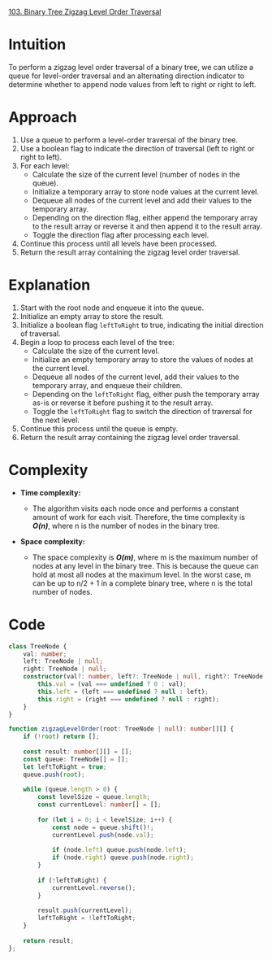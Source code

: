 [103. Binary Tree Zigzag Level Order Traversal](https://leetcode.com/problems/binary-tree-zigzag-level-order-traversal/)

# Intuition
To perform a zigzag level order traversal of a binary tree, we can utilize a queue for level-order traversal and an alternating direction indicator to determine whether to append node values from left to right or right to left.

# Approach
1. Use a queue to perform a level-order traversal of the binary tree.
2. Use a boolean flag to indicate the direction of traversal (left to right or right to left).
3. For each level:
   - Calculate the size of the current level (number of nodes in the queue).
   - Initialize a temporary array to store node values at the current level.
   - Dequeue all nodes of the current level and add their values to the temporary array.
   - Depending on the direction flag, either append the temporary array to the result array or reverse it and then append it to the result array.
   - Toggle the direction flag after processing each level.
4. Continue this process until all levels have been processed.
5. Return the result array containing the zigzag level order traversal.

# Explanation
1. Start with the root node and enqueue it into the queue.
2. Initialize an empty array to store the result.
3. Initialize a boolean flag `leftToRight` to true, indicating the initial direction of traversal.
4. Begin a loop to process each level of the tree:
   - Calculate the size of the current level.
   - Initialize an empty temporary array to store the values of nodes at the current level.
   - Dequeue all nodes of the current level, add their values to the temporary array, and enqueue their children.
   - Depending on the `leftToRight` flag, either push the temporary array as-is or reverse it before pushing it to the result array.
   - Toggle the `leftToRight` flag to switch the direction of traversal for the next level.
5. Continue this process until the queue is empty.
6. Return the result array containing the zigzag level order traversal.

# Complexity
- **Time complexity:**
  - The algorithm visits each node once and performs a constant amount of work for each visit. Therefore, the time complexity is ***O(n)***, where n is the number of nodes in the binary tree.
  
- **Space complexity:**
  - The space complexity is ***O(m)***, where m is the maximum number of nodes at any level in the binary tree. This is because the queue can hold at most all nodes at the maximum level. In the worst case, m can be up to n/2 + 1 in a complete binary tree, where n is the total number of nodes.

# Code
```TypeScript
class TreeNode {
    val: number;
    left: TreeNode | null;
    right: TreeNode | null;
    constructor(val?: number, left?: TreeNode | null, right?: TreeNode | null) {
        this.val = (val === undefined ? 0 : val);
        this.left = (left === undefined ? null : left);
        this.right = (right === undefined ? null : right);
    }
}

function zigzagLevelOrder(root: TreeNode | null): number[][] {
    if (!root) return [];
    
    const result: number[][] = [];
    const queue: TreeNode[] = [];
    let leftToRight = true;
    queue.push(root);
    
    while (queue.length > 0) {
        const levelSize = queue.length;
        const currentLevel: number[] = [];
        
        for (let i = 0; i < levelSize; i++) {
            const node = queue.shift()!;
            currentLevel.push(node.val);
            
            if (node.left) queue.push(node.left);
            if (node.right) queue.push(node.right);
        }
        
        if (!leftToRight) {
            currentLevel.reverse();
        }
        
        result.push(currentLevel);
        leftToRight = !leftToRight;
    }
    
    return result;
};

```